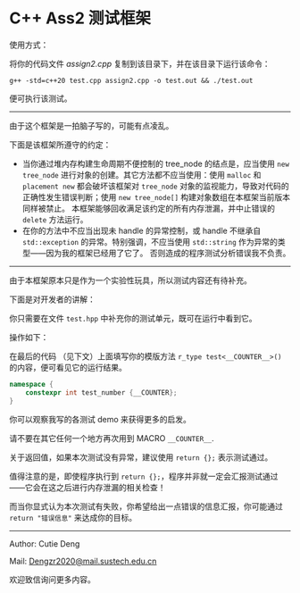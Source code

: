 # C++ Ass2 测试框架

使用方式：

将你的代码文件 *assign2.cpp* 复制到该目录下，并在该目录下运行该命令：

```shell
g++ -std=c++20 test.cpp assign2.cpp -o test.out && ./test.out 
```

便可执行该测试。



---

由于这个框架是一拍脑子写的，可能有点凌乱。

下面是该框架所遵守的约定：

- 当你通过堆内存构建生命周期不便控制的 tree_node 的结点是，应当使用 `new tree_node` 进行对象的创建。其它方法都不应当使用：使用 `malloc` 和 `placement new` 都会破坏该框架对 `tree_node` 对象的监视能力，导致对代码的正确性发生错误判断；使用 `new tree_node[]` 构建对象数组在本框架当前版本同样被禁止。
  本框架能够回收满足该约定的所有内存泄漏，并中止错误的 `delete` 方法运行。
- 在你的方法中不应当出现未 handle 的异常控制，或 handle 不继承自 `std::exception` 的异常。特别强调，不应当使用 `std::string` 作为异常的类型——因为我的框架已经用了它了。
  否则造成的程序测试分析错误我不负责。



---

由于本框架原本只是作为一个实验性玩具，所以测试内容还有待补充。

下面是对开发者的讲解：

你只需要在文件 `test.hpp` 中补充你的测试单元，既可在运行中看到它。

操作如下：

在最后的代码 （见下文）上面填写你的模版方法 `r_type test<__COUNTER__>()` 的内容，便可看见它的运行结果。

```C++
namespace {
	constexpr int test_number {__COUNTER}; 
}
```



你可以观察我写的各测试 demo 来获得更多的启发。

请不要在其它任何一个地方再次用到 MACRO `__COUNTER__`. 

关于返回值，如果本次测试没有异常，建议使用 `return {};` 表示测试通过。

值得注意的是，即使程序执行到 `return {};`，程序并非就一定会汇报测试通过——它会在这之后进行内存泄漏的相关检查！

而当你显式认为本次测试有失败，你希望给出一点错误的信息汇报，你可能通过 `return "错误信息"` 来达成你的目标。



---

Author: Cutie Deng

Mail: Dengzr2020@mail.sustech.edu.cn

欢迎致信询问更多内容。